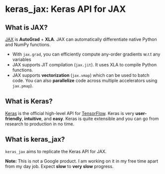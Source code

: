 # keras_jax: Keras API for JAX

## What is JAX?

[JAX](https://github.com/google/jax) is **AutoGrad** + **XLA**. JAX can automatically differentiate
native Python and NumPy functions. 

* With `jax.grad`, you can efficiently compute  any-order gradients w.r.t any variables
* JAX supports JIT compilation (`jax.jit`). It uses XLA to compile Python functions.
* JAX supports **vectorization** (`jax.vmap`) which can be used to batch code. You can also **parallelize** code across
multiple accelerators using `jax.pmap`).

## What is Keras?

[Keras](https://keras.io/) is the official high-level API for [TensorFlow](https://www.tensorflow.org/guide/keras).
Keras is very **user-friendly**, **intuitive**, and **easy**. Keras is quite extensible and you can go from research to 
production in no time. 

## What is keras_jax?

`keras_jax` aims to replicate the Keras API for JAX.  






**Note:** This is not a Google product. I am working on it in my free time apart from my day job. Expect **slow** to **very slow** progress. 

